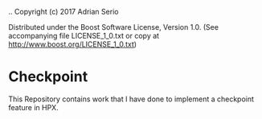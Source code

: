 .. Copyright (c) 2017 Adrian Serio
   
   Distributed under the Boost Software License, Version 1.0. (See accompanying
   file LICENSE_1_0.txt or copy at http://www.boost.org/LICENSE_1_0.txt)

# Checkpoint

This Repository contains work that I have done to implement a checkpoint
feature in HPX.

